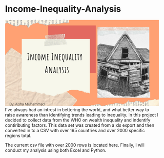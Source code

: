 # Income-Inequality-Analysis
![IMG](income_inequality.png)
I've always had an intrest in bettering the world, and what better way to raise awareness than identifying trends leading to inequality. In this project I decided to collect data from the WHO on wealth inequality and indentify contiributing factors. This data set was created from a xls export and then converted in to a CSV with over 195 countries and over 2000 specific regions total. 

The current csv file with over 2000 rows is located here. Finally, I will conduct my analysis using both Excel and Python. 

